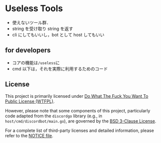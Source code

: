 # Useless Tools

- 使えないツール群．
- string を受け取り string を返す
- cli にしてもいいし，bot として host してもいい

## for developers

- コアの機能は`/useless`に
- cmd 以下は，それを実際に利用するためのコード

## License

This project is primarily licensed under [Do What The Fuck You Want To Public License (WTFPL)](LICENSE).

However, please note that some components of this project, particularly code adapted
from the `discordgo` library (e.g., in `host/cmd/discordbot/main.go`),
are governed by the [BSD 3-Clause License](https://github.com/bwmarrin/discordgo/blob/master/LICENSE).

For a complete list of third-party licenses and detailed information, please refer to the [NOTICE file](NOTICE.md).
